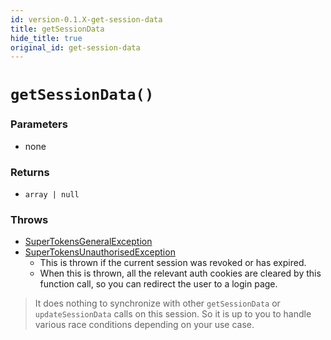```yaml
---
id: version-0.1.X-get-session-data
title: getSessionData
hide_title: true
original_id: get-session-data
---
```


# `getSessionData()`

### Parameters
- none

### Returns
- `array | null`

### Throws
- [SuperTokensGeneralException](../../error-handling/general-error)
- [SuperTokensUnauthorisedException](../../error-handling/unauthorised)
    - This is thrown if the current session was revoked or has expired.
    - When this is thrown, all the relevant auth cookies are cleared by this function call, so you can redirect the user to a login page.

> It does nothing to synchronize with other `getSessionData` or `updateSessionData` calls on this session. So it is up to you to handle various race conditions depending on your use case.